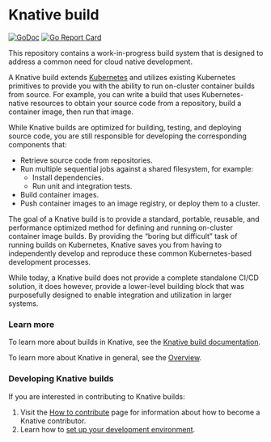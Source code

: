 
# Knative build

[![GoDoc](https://godoc.org/github.com/knative/build?status.svg)](https://godoc.org/github.com/knative/build)
[![Go Report Card](https://goreportcard.com/badge/knative/build)](https://goreportcard.com/report/knative/build)

This repository contains a work-in-progress build system that is designed to
address a common need for cloud native development.

A Knative build extends
[Kubernetes](https://kubernetes.io/docs/concepts/extend-kubernetes/api-extension/custom-resources/)
and utilizes existing Kubernetes primitives to provide you with the ability to
run on-cluster container builds from source. For example, you can write a build
that uses Kubernetes-native resources to obtain your source code from a
repository, build a container image, then run that image.

While Knative builds are optimized for building, testing, and deploying source
code, you are still responsible for developing the corresponding components
that:

- Retrieve source code from repositories.
- Run multiple sequential jobs against a shared filesystem, for example:
  - Install dependencies.
  - Run unit and integration tests.
- Build container images.
- Push container images to an image registry, or deploy them to a cluster.

The goal of a Knative build is to provide a standard, portable, reusable, and
performance optimized method for defining and running on-cluster container image
builds. By providing the “boring but difficult” task of running builds on
Kubernetes, Knative saves you from having to independently develop and reproduce
these common Kubernetes-based development processes.

While today, a Knative build does not provide a complete standalone CI/CD
solution, it does however, provide a lower-level building block that was
purposefully designed to enable integration and utilization in larger systems.

### Learn more

To learn more about builds in Knative, see the
[Knative build documentation](https://github.com/knative/docs/tree/master/build).

To learn more about Knative in general, see the
[Overview](https://github.com/knative/docs/blob/master/README.md).

### Developing Knative builds

If you are interested in contributing to Knative builds:

1. Visit the [How to contribute](./CONTRIBUTING.md) page for information about
   how to become a Knative contributor.
2. Learn how to [set up your development environment](DEVELOPMENT.md).
